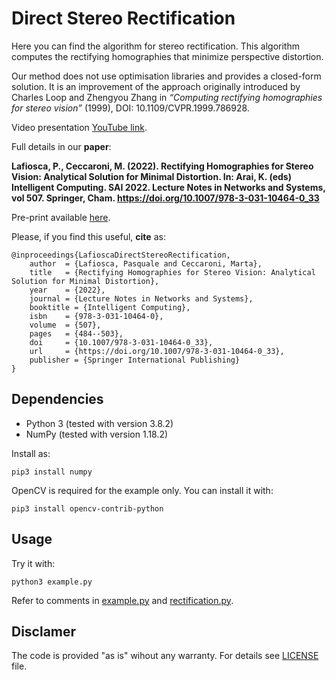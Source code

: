 # Direct Stereo Rectification
Here you can find the algorithm for stereo rectification. This algorithm computes the rectifying homographies that minimize perspective distortion.

Our method does not use optimisation libraries and provides a closed-form solution.
It is an improvement of the approach originally introduced by Charles Loop and Zhengyou Zhang in _“Computing rectifying homographies for stereo vision”_ (1999), DOI: 10.1109/CVPR.1999.786928.

Video presentation [YouTube link](https://youtu.be/oTkYWsB3KTk).

Full details in our **paper**:

**Lafiosca, P., Ceccaroni, M. (2022). Rectifying Homographies for Stereo Vision: Analytical Solution for Minimal Distortion. In: Arai, K. (eds) Intelligent Computing. SAI 2022. Lecture Notes in Networks and Systems, vol 507. Springer, Cham. https://doi.org/10.1007/978-3-031-10464-0_33**

Pre-print available [here](https://arxiv.org/abs/2203.00123).

Please, if you find this useful, **cite** as:
```
@inproceedings{LafioscaDirectStereoRectification,
    author  = {Lafiosca, Pasquale and Ceccaroni, Marta},
    title   = {Rectifying Homographies for Stereo Vision: Analytical Solution for Minimal Distortion},
    year    = {2022},
    journal = {Lecture Notes in Networks and Systems},
    booktitle = {Intelligent Computing},
    isbn    = {978-3-031-10464-0},
    volume  = {507},
    pages   = {484--503},
    doi     = {10.1007/978-3-031-10464-0_33},
    url     = {https://doi.org/10.1007/978-3-031-10464-0_33},
    publisher = {Springer International Publishing}
}
```

## Dependencies
- Python 3 (tested with version 3.8.2)
- NumPy (tested with version 1.18.2)

Install as:
```
pip3 install numpy
```

OpenCV is required for the example only. You can install it with:
```
pip3 install opencv-contrib-python
```

## Usage
Try it with:
```
python3 example.py
```
Refer to comments in [example.py](example.py) and [rectification.py](rectification.py).

## Disclamer
The code is provided "as is" wihout any warranty. For details see [LICENSE](LICENSE) file.
